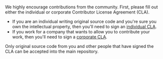 We highly encourage contributions from the community. First, please fill out either the individual or corporate Contributor License Agreement (CLA).

* If you are an individual writing original source code and you're sure you own the intellectual property, then you'll need to sign an [individual CLA](http://code.google.com/legal/individual-cla-v1.0.html).
* If you work for a company that wants to allow you to contribute your work, then you'll need to sign a [corporate CLA](http://code.google.com/legal/corporate-cla-v1.0.html).

Only original source code from you and other people that have signed the CLA can be accepted into the main repository.
